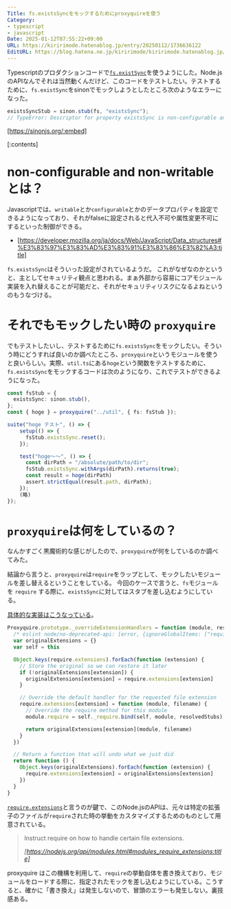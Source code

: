 ```yaml
---
Title: fs.existsSyncをモックするためにproxyquireを使う
Category:
- typescript
- javascript
Date: 2025-01-12T07:55:22+09:00
URL: https://kiririmode.hatenablog.jp/entry/20250112/1736636122
EditURL: https://blog.hatena.ne.jp/kiririmode/kiririmode.hatenablog.jp/atom/entry/6802418398319389370
---
```


Typescriptのプロダクションコードで[`fs.existSync`](https://nodejs.org/api/fs.html#fsexistssyncpath)を使うようにした。Node.jsのAPIなんでそれは当然動くんだけど、このコードをテストしたい。テストするために、`fs.existSync`をsinonでモックしようとしたところ次のようなエラーになった。

```typescript
existsSyncStub = sinon.stub(fs, "existsSync");
// TypeError: Descriptor for property existsSync is non-configurable and non-writable
```

[https://sinonjs.org/:embed]

[:contents]

# non-configurable and non-writable とは？

Javascriptでは、`writable`とか`configurable`とかのデータプロパティを設定できるようになっており、それがfalseに設定されると代入不可や属性変更不可にするといった制御ができる。

- [https://developer.mozilla.org/ja/docs/Web/JavaScript/Data_structures#%E3%83%97%E3%83%AD%E3%83%91%E3%83%86%E3%82%A3:title]

`fs.existsSync`はそういった設定がされているようだ。
これがなぜなのかというと、主としてセキュリティ観点と思われる。まぁ外部から容易にコアモジュール実装を入れ替えることが可能だと、それがセキュリティリスクになるよねというのもうなづける。

# それでもモックしたい時の `proxyquire`

でもテストしたいし、テストするために`fs.existsSync`をモックしたい。そういう時にどうすれば良いのか調べたところ、`proxyquire`というモジュールを使うと良いらしい。実際、`util.ts`にある`hoge`という関数をテストするために、`fs.existsSync`をモックするコードは次のようになり、これでテストができるようになった。

```typescript
const fsStub = {
  existsSync: sinon.stub(),
};
const { hoge } = proxyquire("../util", { fs: fsStub });

suite("hoge テスト", () => {
    setup(() => {
      fsStub.existsSync.reset();
    });

    test("hoge〜〜", () => {
      const dirPath = "/absolute/path/to/dir";
      fsStub.existsSync.withArgs(dirPath).returns(true);
      const result = hoge(dirPath)
      assert.strictEqual(result.path, dirPath);
    });
    (略)
});
```

# `proxyquire`は何をしているの？

なんかすごく黒魔術的な感じがしたので、`proxyquire`が何をしているのか調べてみた。

結論から言うと、`proxyquire`は`require`をラップとして、モックしたいモジュールを差し替えるということをしている。
今回のケースで言うと、`fs`モジュールを `require` する際に、`existsSync`に対してはスタブを差し込むようにしている。

[具体的な実装はこうなっている](https://github.com/thlorenz/proxyquire/blob/v2.1.3/lib/proxyquire.js#L295-L321)。

```javascript
Proxyquire.prototype._overrideExtensionHandlers = function (module, resolvedStubs) {
  /* eslint node/no-deprecated-api: [error, {ignoreGlobalItems: ["require.extensions"]}] */
  var originalExtensions = {}
  var self = this

  Object.keys(require.extensions).forEach(function (extension) {
    // Store the original so we can restore it later
    if (!originalExtensions[extension]) {
      originalExtensions[extension] = require.extensions[extension]
    }

    // Override the default handler for the requested file extension
    require.extensions[extension] = function (module, filename) {
      // Override the require method for this module
      module.require = self._require.bind(self, module, resolvedStubs)

      return originalExtensions[extension](module, filename)
    }
  })

  // Return a function that will undo what we just did
  return function () {
    Object.keys(originalExtensions).forEach(function (extension) {
      require.extensions[extension] = originalExtensions[extension]
    })
  }
}
```

[`require.extensions`](https://nodejs.org/api/modules.html#modules_require_extensions)と言うのが鍵で、このNode.jsのAPIは、元々は特定の拡張子のファイルが`require`された時の挙動をカスタマイズするためのものとして用意されている。

> Instruct require on how to handle certain file extensions.
>
> <cite>[https://nodejs.org/api/modules.html#modules_require_extensions:title]</cite>

proxyquire はこの機構を利用して、`require`の挙動自体を書き換えており、モジュールをロードする際に、指定されたモックを差し込むようにしている。こうすると、確かに「書き換え」は発生しないので、冒頭のエラーも発生しない。裏技感ある。
